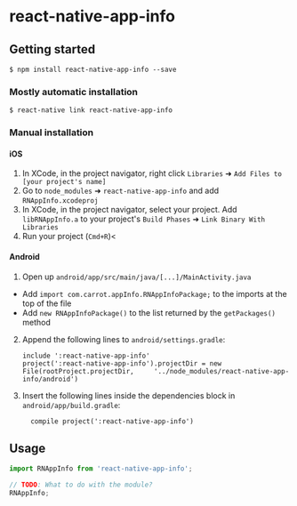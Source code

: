 
# react-native-app-info

## Getting started

`$ npm install react-native-app-info --save`

### Mostly automatic installation

`$ react-native link react-native-app-info`

### Manual installation


#### iOS

1. In XCode, in the project navigator, right click `Libraries` ➜ `Add Files to [your project's name]`
2. Go to `node_modules` ➜ `react-native-app-info` and add `RNAppInfo.xcodeproj`
3. In XCode, in the project navigator, select your project. Add `libRNAppInfo.a` to your project's `Build Phases` ➜ `Link Binary With Libraries`
4. Run your project (`Cmd+R`)<

#### Android

1. Open up `android/app/src/main/java/[...]/MainActivity.java`
  - Add `import com.carrot.appInfo.RNAppInfoPackage;` to the imports at the top of the file
  - Add `new RNAppInfoPackage()` to the list returned by the `getPackages()` method
2. Append the following lines to `android/settings.gradle`:
  	```
  	include ':react-native-app-info'
  	project(':react-native-app-info').projectDir = new File(rootProject.projectDir, 	'../node_modules/react-native-app-info/android')
  	```
3. Insert the following lines inside the dependencies block in `android/app/build.gradle`:
  	```
      compile project(':react-native-app-info')
  	```


## Usage
```javascript
import RNAppInfo from 'react-native-app-info';

// TODO: What to do with the module?
RNAppInfo;
```
  